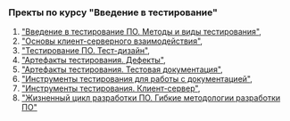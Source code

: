 ### Пректы по курсу "Введение в тестирование"

1. ["Введение в тестирование ПО. Методы и виды тестирования"](https://docs.google.com/document/d/1TB5KxXY1XY9juiug9Ea4HFL135rxULIk0CSVsASZFBo/edit),
2. ["Основы клиент-серверного взаимодействия"](https://docs.google.com/document/d/1V59XdDPkhYwiFLnyreLQcSodzwizoSnoCDmik01Zq90/edit),
3. ["Тестирование ПО. Тест-дизайн"](https://docs.google.com/document/d/1XfB5uUT7MXLkWnZUIctWWk0ewtRzC0760mu2X1L-10g/edit#),
4. ["Артефакты тестирования. Дефекты"](https://docs.google.com/document/d/19RiqVUiGIaOYoBloVG_2iyYyVWeXSl_B8iabu4SbQmc/edit#),
5. ["Артефакты тестирования. Тестовая документация"](https://docs.google.com/document/d/1i5mS8p229NLlYA_SLUJVtIHzTGu6ACX_oZgcLZHJ5Zg/edit#),
6. ["Инструменты тестирования для работы с документацией"](https://docs.google.com/document/d/1d0qE6FaeVlK1tBqdGi95lwWLY0NxaDm1Y4ujfByNi44/edit#),
7. ["Инструменты тестирования. Клиент-сервер"](https://docs.google.com/document/d/1ZWCUYQLZ2JLwkdHhrvisJber8DuAWETLIHc8YssbiQU/edit),
8. ["Жизненный цикл разработки ПО. Гибкие методологии разработки ПО"](https://docs.google.com/document/d/1EiwtvX-jwZTPDlyL72rQH_TBn2lNSHriJG1zdoIqWXQ/edit)
